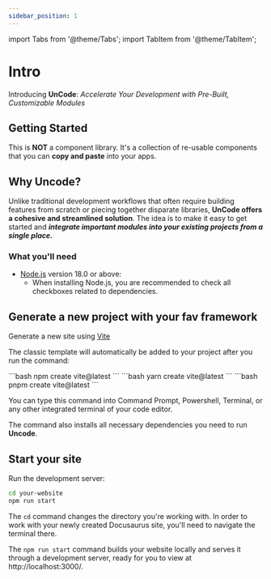 ```yaml
---
sidebar_position: 1
---
```


import Tabs from '@theme/Tabs';
import TabItem from '@theme/TabItem';

# Intro

Introducing **UnCode**: _Accelerate Your Development with Pre-Built, Customizable Modules_

## Getting Started

This is **NOT** a component library. It's a collection of re-usable components that you can **copy and paste** into your apps.

## Why Uncode?

Unlike traditional development workflows that often require building features from scratch or piecing together disparate libraries, **UnCode offers a cohesive and streamlined solution**. The idea is to make it easy to get started and **_integrate important modules into your existing projects from a single place._**

### What you'll need

- [Node.js](https://nodejs.org/en/download/) version 18.0 or above:
  - When installing Node.js, you are recommended to check all checkboxes related to dependencies.

## Generate a new project with your fav framework

Generate a new site using [Vite](https://vitejs.dev/guide/)

The classic template will automatically be added to your project after you run the command:

<Tabs>
    <TabItem value="npm" label="npm" default>
        ```bash
        npm create vite@latest
        ```
    </TabItem>
    <TabItem value="yarn" label="yarn" default>
        ```bash
        yarn create vite@latest
        ```
    </TabItem>
    <TabItem value="pnpm" label="pnpm" default>
       ```bash
        pnpm create vite@latest
        ```
    </TabItem>
</Tabs>

You can type this command into Command Prompt, Powershell, Terminal, or any other integrated terminal of your code editor.

The command also installs all necessary dependencies you need to run **Uncode**.

## Start your site

Run the development server:

```bash
cd your-website
npm run start
```

The `cd` command changes the directory you're working with. In order to work with your newly created Docusaurus site, you'll need to navigate the terminal there.

The `npm run start` command builds your website locally and serves it through a development server, ready for you to view at http://localhost:3000/.
